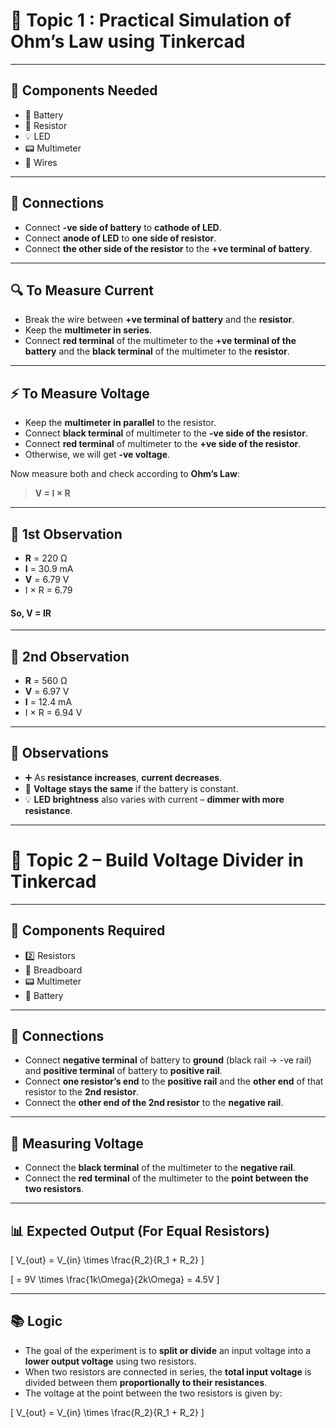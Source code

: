 # 🧪 Topic 1 : Practical Simulation of Ohm’s Law using Tinkercad

---

## 🔩 Components Needed
- 🔋 Battery  
- 🔘 Resistor  
- 💡 LED  
- 📟 Multimeter  
- 🧵 Wires  

---

## 🔌 Connections
- Connect **-ve side of battery** to **cathode of LED**.  
- Connect **anode of LED** to **one side of resistor**.  
- Connect **the other side of the resistor** to the **+ve terminal of battery**.

---

## 🔍 To Measure Current
- Break the wire between **+ve terminal of battery** and the **resistor**.  
- Keep the **multimeter in series**.  
- Connect **red terminal** of the multimeter to the **+ve terminal of the battery** and the **black terminal** of the multimeter to the **resistor**.

---

## ⚡ To Measure Voltage
- Keep the **multimeter in parallel** to the resistor.  
- Connect **black terminal** of multimeter to the **-ve side of the resistor**.  
- Connect **red terminal** of multimeter to the **+ve side of the resistor**.  
- Otherwise, we will get **-ve voltage**.

Now measure both and check according to **Ohm’s Law**:  
> **V = I × R**

---

## 🧾 1st Observation
- **R** = 220 Ω  
- **I** = 30.9 mA  
- **V** = 6.79 V  
 - I × R = 6.79
#### So, V = IR

---

## 🧾 2nd Observation
- **R** = 560 Ω  
- **V** = 6.97 V  
- **I** = 12.4 mA  
- I × R = 6.94 V



---

## 📌 Observations
- ➕ As **resistance increases**, **current decreases**.  
- 🔋 **Voltage stays the same** if the battery is constant.  
- 💡 **LED brightness** also varies with current – **dimmer with more resistance**.

---
# 🔋 Topic 2 – Build Voltage Divider in Tinkercad

---

## 🧰 Components Required
- 2️⃣ Resistors  
- 🧱 Breadboard  
- 📟 Multimeter  
- 🔋 Battery  

---

## 🔌 Connections
- Connect **negative terminal** of battery to **ground** (black rail → -ve rail) and **positive terminal** of battery to **positive rail**.
- Connect **one resistor’s end** to the **positive rail** and the **other end** of that resistor to the **2nd resistor**.
- Connect the **other end of the 2nd resistor** to the **negative rail**.

---

## 📏 Measuring Voltage
- Connect the **black terminal** of the multimeter to the **negative rail**.
- Connect the **red terminal** of the multimeter to the **point between the two resistors**.

---

## 📊 Expected Output (For Equal Resistors)

\[
V_{out} = V_{in} \times \frac{R_2}{R_1 + R_2}
\]

\[
= 9V \times \frac{1k\Omega}{2k\Omega} = 4.5V
\]

---

## 📚 Logic

- The goal of the experiment is to **split or divide** an input voltage into a **lower output voltage** using two resistors.
- When two resistors are connected in series, the **total input voltage** is divided between them **proportionally to their resistances**.
- The voltage at the point between the two resistors is given by:

\[
V_{out} = V_{in} \times \frac{R_2}{R_1 + R_2}
\]











